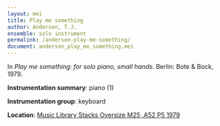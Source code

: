 ```yaml
---
layout: mei
title: Play me something
author: Anderson, T.J.
ensemble: solo instrument
permalink: /anderson-play-me-something/
document: anderson_play_me_something.mei
---
```


In *Play me something: for solo piano, small hands.* Berlin: Bote & Bock, 1979.

**Instrumentation summary**: piano (1) 

**Instrumentation group**: keyboard

**Location**: <a href="https://tufts-primo.hosted.exlibrisgroup.com/primo-explore/fulldisplay?docid=01TUN_ALMA2183331130003851&context=L&vid=01TUN&lang=en_US&search_scope=EVERYTHING&adaptor=Local%20Search%20Engine&tab=everything&query=any,contains,T.%20J.%20Anderson%20Play%20Me%20Something&offset=0" target="_blank">Music Library Stacks Oversize M25 .A52 P5 1979</a>
